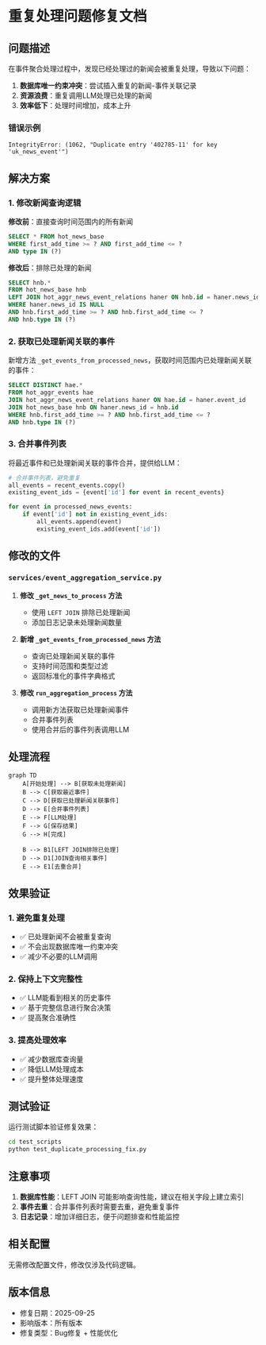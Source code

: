 # 重复处理问题修复文档

## 问题描述

在事件聚合处理过程中，发现已经处理过的新闻会被重复处理，导致以下问题：

1. **数据库唯一约束冲突**：尝试插入重复的新闻-事件关联记录
2. **资源浪费**：重复调用LLM处理已处理的新闻
3. **效率低下**：处理时间增加，成本上升

### 错误示例
```
IntegrityError: (1062, "Duplicate entry '402785-11' for key 'uk_news_event'")
```

## 解决方案

### 1. 修改新闻查询逻辑

**修改前**：直接查询时间范围内的所有新闻
```sql
SELECT * FROM hot_news_base 
WHERE first_add_time >= ? AND first_add_time <= ? 
AND type IN (?)
```

**修改后**：排除已处理的新闻
```sql
SELECT hnb.* 
FROM hot_news_base hnb 
LEFT JOIN hot_aggr_news_event_relations haner ON hnb.id = haner.news_id 
WHERE haner.news_id IS NULL 
AND hnb.first_add_time >= ? AND hnb.first_add_time <= ?
AND hnb.type IN (?)
```

### 2. 获取已处理新闻关联的事件

新增方法 `_get_events_from_processed_news`，获取时间范围内已处理新闻关联的事件：

```sql
SELECT DISTINCT hae.* 
FROM hot_aggr_events hae
JOIN hot_aggr_news_event_relations haner ON hae.id = haner.event_id
JOIN hot_news_base hnb ON haner.news_id = hnb.id
WHERE hnb.first_add_time >= ? AND hnb.first_add_time <= ?
AND hnb.type IN (?)
```

### 3. 合并事件列表

将最近事件和已处理新闻关联的事件合并，提供给LLM：

```python
# 合并事件列表，避免重复
all_events = recent_events.copy()
existing_event_ids = {event['id'] for event in recent_events}

for event in processed_news_events:
    if event['id'] not in existing_event_ids:
        all_events.append(event)
        existing_event_ids.add(event['id'])
```

## 修改的文件

### `services/event_aggregation_service.py`

1. **修改 `_get_news_to_process` 方法**
   - 使用 `LEFT JOIN` 排除已处理新闻
   - 添加日志记录未处理新闻数量

2. **新增 `_get_events_from_processed_news` 方法**
   - 查询已处理新闻关联的事件
   - 支持时间范围和类型过滤
   - 返回标准化的事件字典格式

3. **修改 `run_aggregation_process` 方法**
   - 调用新方法获取已处理新闻事件
   - 合并事件列表
   - 使用合并后的事件列表调用LLM

## 处理流程

```mermaid
graph TD
    A[开始处理] --> B[获取未处理新闻]
    B --> C[获取最近事件]
    C --> D[获取已处理新闻关联事件]
    D --> E[合并事件列表]
    E --> F[LLM处理]
    F --> G[保存结果]
    G --> H[完成]
    
    B --> B1[LEFT JOIN排除已处理]
    D --> D1[JOIN查询相关事件]
    E --> E1[去重合并]
```

## 效果验证

### 1. 避免重复处理
- ✅ 已处理新闻不会被重复查询
- ✅ 不会出现数据库唯一约束冲突
- ✅ 减少不必要的LLM调用

### 2. 保持上下文完整性
- ✅ LLM能看到相关的历史事件
- ✅ 基于完整信息进行聚合决策
- ✅ 提高聚合准确性

### 3. 提高处理效率
- ✅ 减少数据库查询量
- ✅ 降低LLM处理成本
- ✅ 提升整体处理速度

## 测试验证

运行测试脚本验证修复效果：

```bash
cd test_scripts
python test_duplicate_processing_fix.py
```

## 注意事项

1. **数据库性能**：LEFT JOIN 可能影响查询性能，建议在相关字段上建立索引
2. **事件去重**：合并事件列表时需要去重，避免重复事件
3. **日志记录**：增加详细日志，便于问题排查和性能监控

## 相关配置

无需修改配置文件，修改仅涉及代码逻辑。

## 版本信息

- 修复日期：2025-09-25
- 影响版本：所有版本
- 修复类型：Bug修复 + 性能优化
